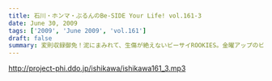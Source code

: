 ```yaml
---
title: 石川・ホンマ・ぶるんのBe-SIDE Your Life! vol.161-3
date: June 30, 2009
tags: ['2009', 'June 2009', 'vol.161']
draft: false
summary: 変則収録御免！泥にまみれて、生傷が絶えないビーサイROOKIES。金曜アップのビーサイTVで真実が見えてくる！？NAMAE
---
```


http://project-phi.ddo.jp/ishikawa/ishikawa161_3.mp3